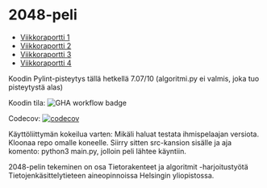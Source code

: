 # 2048-peli

- [Viikkoraportti 1](https://github.com/tikuisma/2048/blob/master/dokumentaatio/viikkoraportti_1.md)
- [Viikkoraportti 2](https://github.com/tikuisma/2048/blob/master/dokumentaatio/viikkoraportti_2.md)
- [Viikkoraportti 3](https://github.com/tikuisma/2048/blob/master/dokumentaatio/viikkoraportti_3.md)
- [Viikkoraportti 4](https://github.com/tikuisma/2048/blob/master/dokumentaatio/viikkoraportti_4.md)

Koodin Pylint-pisteytys tällä hetkellä 7.07/10 (algoritmi.py ei valmis, joka tuo pisteytystä alas)

Koodin tila: ![GHA workflow badge](https://github.com/tikuisma/2048/workflows/CI/badge.svg)

Codecov: [![codecov](https://codecov.io/gh/tikuisma/2048/branch/master/graph/badge.svg?token=82IQ3KECIQ)](https://codecov.io/gh/tikuisma/2048)

Käyttöliittymän kokeilua varten:
Mikäli haluat testata ihmispelaajan versiota. Kloonaa repo omalle koneelle. Siirry sitten src-kansion sisälle ja aja komento: python3 main.py, jolloin peli lähtee käyntiin.

2048-pelin tekeminen on osa Tietorakenteet ja algoritmit -harjoitustyötä Tietojenkäsittelytieteen aineopinnoissa Helsingin yliopistossa.
